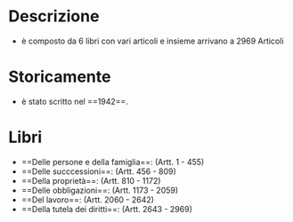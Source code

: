 # Descrizione

- è composto da 6 libri con vari articoli e insieme arrivano a 2969 Articoli

# Storicamente

- è stato scritto nel ==1942==.
# Libri

- ==Delle persone e della famiglia==: (Artt. 1 - 455)
- ==Delle succcessioni==: (Artt. 456 - 809)
- ==Della proprietà==: (Artt. 810 - 1172)
- ==Delle obbligazioni==: (Artt. 1173 - 2059)
- ==Del lavoro==: (Artt. 2060 - 2642)
- ==Della tutela dei diritti==: (Artt. 2643 - 2969)
